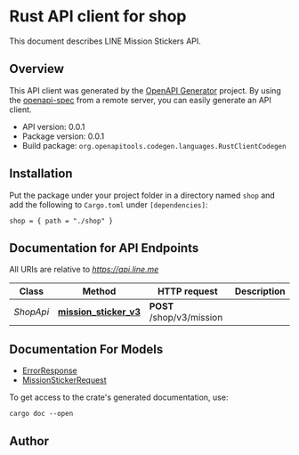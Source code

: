 # Rust API client for shop

This document describes LINE Mission Stickers API.


## Overview

This API client was generated by the [OpenAPI Generator](https://openapi-generator.tech) project.  By using the [openapi-spec](https://openapis.org) from a remote server, you can easily generate an API client.

- API version: 0.0.1
- Package version: 0.0.1
- Build package: `org.openapitools.codegen.languages.RustClientCodegen`

## Installation

Put the package under your project folder in a directory named `shop` and add the following to `Cargo.toml` under `[dependencies]`:

```
shop = { path = "./shop" }
```

## Documentation for API Endpoints

All URIs are relative to *https://api.line.me*

Class | Method | HTTP request | Description
------------ | ------------- | ------------- | -------------
*ShopApi* | [**mission_sticker_v3**](docs/ShopApi.md#mission_sticker_v3) | **POST** /shop/v3/mission | 


## Documentation For Models

 - [ErrorResponse](docs/ErrorResponse.md)
 - [MissionStickerRequest](docs/MissionStickerRequest.md)


To get access to the crate's generated documentation, use:

```
cargo doc --open
```

## Author



